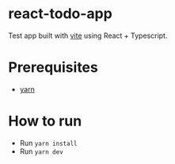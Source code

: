 # react-todo-app

Test app built with [vite](https://vitejs.dev/) using React + Typescript.

# Prerequisites
- [yarn](https://yarnpkg.com/)

# How to run
- Run `yarn install`
- Run `yarn dev`

  
